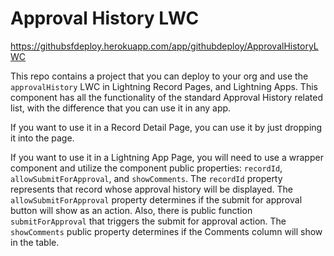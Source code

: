 # Approval History LWC

https://githubsfdeploy.herokuapp.com/app/githubdeploy/ApprovalHistoryLWC


This repo contains a project that you can deploy to your org and use the `approvalHistory` LWC in Lightning Record Pages, and Lightning Apps.
This component has all the functionality of the standard Approval History related list, with the difference that you can use it in any app. 

If you want to use it in a Record Detail Page, you can use it by just dropping it into the page. 


If you want to use it in a Lightning App Page, you will need to use a wrapper component and utilize the component public properties: `recordId`, `allowSubmitForApproval`, and `showComments`. The `recordId` property represents that record whose approval history will be displayed. The `allowSubmitForApproval` property determines if the submit for approval button will show as an action. Also, there is public function `submitForApproval` that triggers the submit for approval action. The `showComments` public property determines if the Comments column will show in the table.

